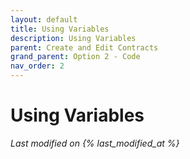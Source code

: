 ```yaml
---
layout: default
title: Using Variables
description: Using Variables
parent: Create and Edit Contracts
grand_parent: Option 2 - Code
nav_order: 2
---
```


# Using Variables
*Last modified on {% last_modified_at %}*